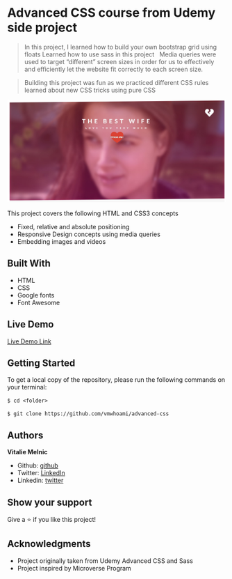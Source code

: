 # Advanced CSS course from Udemy side project


> In this project, I learned how to build your own bootstrap grid using floats
> Learned how to use sass in this project  
> Media queries were used to target “different” screen sizes in order for us to effectively and efficiently let the website fit correctly to each screen size.

> Building this project was fun as we practiced different CSS rules learned about new CSS tricks using pure CSS

![screenshot](https://raw.githubusercontent.com/vmwhoami/advanced-css/main/img/Screenshot_1.jpg)


This project covers the following HTML and CSS3 concepts

- Fixed, relative and absolute positioning
- Responsive Design concepts using media queries
- Embedding images and videos

## Built With

- HTML
- CSS
- Google fonts
- Font Awesome

## Live Demo

[Live Demo Link](https://advanced-scss-project.netlify.app/)

## Getting Started

To get a local copy of the repository, please run the following commands on your terminal:

```
$ cd <folder>
```

```
$ git clone https://github.com/vmwhoami/advanced-css

```

## Authors

**Vitalie Melnic**

- Github: [github](https://github.com/vmwhoami)
- Twitter: [LinkedIn](https://www.linkedin.com/in/vitalie-melnic-5802198a/)
- Linkedin: [twitter](https://twitter.com/vmwhoami)


## Show your support

Give a ⭐️ if you like this project!

## Acknowledgments

- Project originally taken from Udemy Advanced CSS and Sass
- Project inspired by Microverse Program
